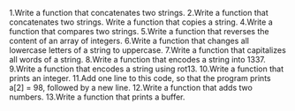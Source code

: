 1.Write a function that concatenates two strings.
2.Write a function that concatenates two strings.
Write a function that copies a string.
4.Write a function that compares two strings.
5.Write a function that reverses the content of an array of integers.
6.Write a function that changes all lowercase letters of a string to uppercase.
7.Write a function that capitalizes all words of a string.
8.Write a function that encodes a string into 1337.
9.Write a function that encodes a string using rot13.
10.Write a function that prints an integer.
11.Add one line to this code, so that the program prints a[2] = 98, followed by a new line.
12.Write a function that adds two numbers.
13.Write a function that prints a buffer.
